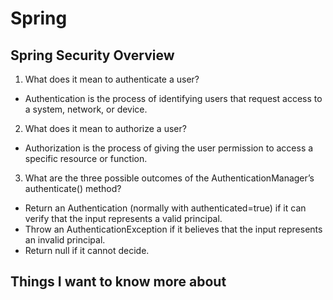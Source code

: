 # Spring

## Spring Security Overview

1. What does it mean to authenticate a user?
- Authentication is the process of identifying users that request access to a system, network, or device.

2. What does it mean to authorize a user?
- Authorization is the process of giving the user permission to access a specific resource or function.

3. What are the three possible outcomes of the AuthenticationManager’s authenticate() method?
- Return an Authentication (normally with authenticated=true) if it can verify that the input represents a valid principal.
- Throw an AuthenticationException if it believes that the input represents an invalid principal.
- Return null if it cannot decide.




## Things I want to know more about